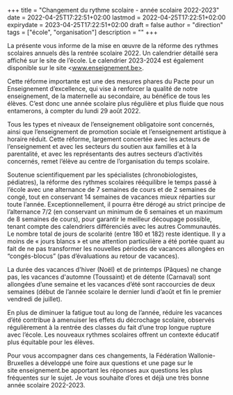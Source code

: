 +++
title       = "Changement du rythme scolaire - année scolaire 2022-2023"
date        = 2022-04-25T17:22:51+02:00
lastmod     = 2022-04-25T17:22:51+02:00
expirydate  = 2023-04-25T17:22:51+02:00
draft       = false
author      = "direction"
tags        = ["école", "organisation"]
description = ""
+++

La présente vous informe de la mise en œuvre de la réforme des rythmes scolaires annuels dès la rentrée scolaire 2022. Un calendrier détaillé sera affiché sur le site de l’école. Le calendrier 2023-2024 est également disponible sur le site <www.enseignement.be>.

Cette réforme importante est une des mesures phares du Pacte pour un Enseignement d’excellence, qui vise à renforcer la qualité de notre enseignement, de la maternelle au secondaire, au bénéfice de tous les élèves. C’est donc une année scolaire plus régulière et plus fluide que nous entamerons, à compter du lundi 29 août 2022.

Tous les types et niveaux de l’enseignement obligatoire sont concernés, ainsi que l’enseignement de promotion sociale et l’enseignement artistique à horaire réduit. Cette réforme, largement concertée avec les acteurs de l’enseignement et avec les secteurs du soutien aux familles et à la parentalité, et avec les
représentants des autres secteurs d’activités concernés, remet l’élève au centre de l’organisation du temps scolaire.

Soutenue scientifiquement par les spécialistes (chronobiologistes, pédiatres), la réforme des rythmes scolaires rééquilibre le temps passé à l’école avec une alternance de 7 semaines de cours et de 2 semaines de congé, tout en conservant 14 semaines de vacances mieux réparties sur toute l’année.
Exceptionnellement, il pourra être dérogé au strict principe de l’alternance 7/2 (en conservant un minimum de 6 semaines et un maximum de 8 semaines de cours), pour garantir le meilleur découpage possible, tenant compte des calendriers différenciés avec les autres Communautés. Le nombre total de jours de scolarité (entre 180 et 182) reste identique. Il y a moins de « jours blancs » et une attention particulière a été portée quant au fait de ne pas transformer les nouvelles périodes de vacances allongées en “congés-blocus” (pas d’évaluations au retour de vacances).

La durée des vacances d'hiver (Noël) et de printemps (Pâques) ne change pas, les vacances d'automne (Toussaint) et de détente (Carnaval) sont allongées d’une semaine et les vacances d’été sont raccourcies de deux semaines (début de l’année scolaire le dernier lundi d’août et fin le premier vendredi de juillet).

En plus de diminuer la fatigue tout au long de l’année, réduire les vacances d’été contribue à amenuiser les effets du décrochage scolaire, observés régulièrement à la rentrée des classes du fait d’une trop longue rupture avec l’école. Les nouveaux rythmes scolaires offrent un contexte éducatif plus équitable pour les élèves.

Pour vous accompagner dans ces changements, la Fédération Wallonie-Bruxelles a développé une foire aux questions et une page sur le site enseignement.be apportant les réponses aux questions les plus fréquentes sur le sujet. Je vous souhaite d’ores et déjà une très bonne année scolaire 2022-2023. 
